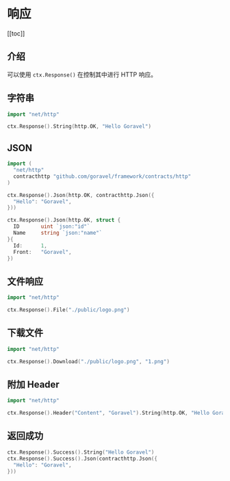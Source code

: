 # 响应

[[toc]]

## 介绍

可以使用 `ctx.Response()` 在控制其中进行 HTTP 响应。

## 字符串

```go
import "net/http"

ctx.Response().String(http.OK, "Hello Goravel")
```

## JSON

```go
import (
  "net/http"
  contracthttp "github.com/goravel/framework/contracts/http"
)

ctx.Response().Json(http.OK, contracthttp.Json({
  "Hello": "Goravel",
}))

ctx.Response().Json(http.OK, struct {
  ID       uint `json:"id"`
  Name     string `json:"name"`
}{
  Id:      1,
  Front:   "Goravel",
})
```

## 文件响应

```go
import "net/http"

ctx.Response().File("./public/logo.png")
```

## 下载文件

```go
import "net/http"

ctx.Response().Download("./public/logo.png", "1.png")
```

## 附加 Header

```go
import "net/http"

ctx.Response().Header("Content", "Goravel").String(http.OK, "Hello Goravel")
```

## 返回成功

```go
ctx.Response().Success().String("Hello Goravel")
ctx.Response().Success().Json(contracthttp.Json({
  "Hello": "Goravel",
}))
```
